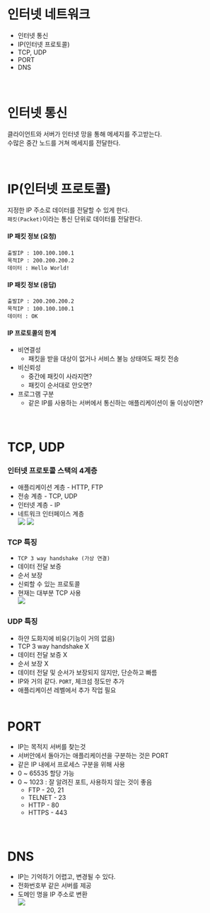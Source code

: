 # 인터넷 네트워크
- 인터넷 통신
- IP(인터넷 프로토콜)
- TCP, UDP
- PORT
- DNS  
<br><br>  
# 인터넷 통신  
클라이언트와 서버가 인터넷 망을 통해 메세지를 주고받는다.  
수많은 중간 노드를 거쳐 메세지를 전달한다.  
<br><br>  
# IP(인터넷 프로토콜)  
지정한 IP 주소로 데이터를 전달할 수 있게 한다.  
```패킷(Packet)```이라는 통신 단위로 데이터를 전달한다.  
#### IP 패킷 정보 (요청)  
``` 
출발IP : 100.100.100.1  
목적IP : 200.200.200.2  
데이터 : Hello World!
```
#### IP 패킷 정보 (응답)  
```   
출발IP : 200.200.200.2 
목적IP : 100.100.100.1  
데이터 : OK
```
#### IP 프로토콜의 한계
- 비연결성  
  - 패킷을 받을 대상이 없거나 서비스 불능 상태여도 패킷 전송  
- 비신뢰성  
  - 중간에 패킷이 사라지면?  
  - 패킷이 순서대로 안오면?  
- 프로그램 구분  
  - 같은 IP를 사용하는 서버에서 통신하는 애플리케이션이 둘 이상이면?  
<br><br>  
# TCP, UDP  
### 인터넷 프로토콜 스택의 4계층
- 애플리케이션 계층 - HTTP, FTP  
- 전송 계층 - TCP, UDP  
- 인터넷 계층 - IP  
- 네트워크 인터페이스 계층  
![](https://velog.velcdn.com/images%2Fjaeh0on%2Fpost%2F304b3b76-f98a-47d8-8837-382cd350389a%2Fimage.png)
![](https://velog.velcdn.com/images%2Fjaeh0on%2Fpost%2F59ff4fcd-0cfc-4182-8ec7-298f5c3116a3%2Fimage.png)  
### TCP 특징
- ```TCP 3 way handshake (가상 연결)```
- 데이터 전달 보증
- 순서 보장
- 신뢰할 수 있는 프로토콜
- 현재는 대부분 TCP 사용  
![](https://velog.velcdn.com/images%2Fjaeh0on%2Fpost%2Fbcf3bd50-37a5-461b-b76c-95023c0c44a4%2Fimage.png)
### UDP 특징
 - 하얀 도화지에 비유(기능이 거의 없음)
 - TCP 3 way handshake X
 - 데이터 전달 보증 X
 - 순서 보장 X
 - 데이터 전달 및 순서가 보장되지 않지만, 단순하고 빠름
 - IP와 거의 같다. ```PORT```, 체크섬 정도만 추가
 - 애플리케이션 레벨에서 추가 작업 필요
<br><br>
# PORT  
- IP는 목적지 서버를 찾는것
- 서버안에서 돌아가는 애플리케이션을 구분하는 것은 PORT
- 같은 IP 내에서 프로세스 구분을 위해 사용
- 0 ~ 65535 할당 가능
- 0 ~ 1023 : 잘 알려진 포트, 사용하지 않는 것이 좋음
  - FTP - 20, 21
  - TELNET - 23
  - HTTP - 80
  - HTTPS - 443  
<br><br>
# DNS
- IP는 기억하기 어렵고, 변경될 수 있다.
- 전화번호부 같은 서버를 제공
- 도메인 명을 IP 주소로 변환  
![](https://img1.daumcdn.net/thumb/R1280x0/?scode=mtistory2&fname=https%3A%2F%2Fk.kakaocdn.net%2Fdn%2FcdLzta%2FbtrB6u40Cv1%2F832zbgbWRKopwLA73qLQIK%2Fimg.png)




